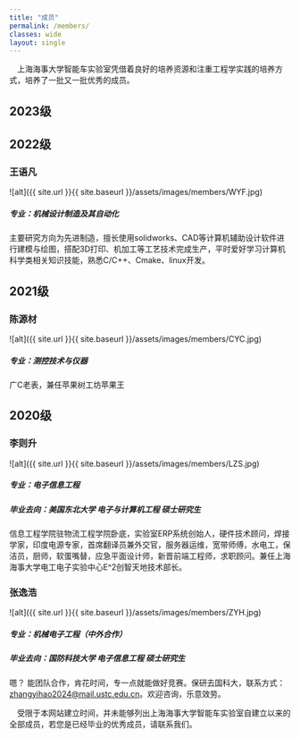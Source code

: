 ```yaml
---
title: "成员"
permalink: /members/
classes: wide
layout: single
---
```

&ensp;&ensp;上海海事大学智能车实验室凭借着良好的培养资源和注重工程学实践的培养方式，培养了一批又一批优秀的成员。<br>
## 2023级
## 2022级
### 王语凡
![alt]({{ site.url }}{{ site.baseurl }}/assets/images/members/WYF.jpg)
##### 专业：机械设计制造及其自动化
主要研究方向为先进制造，擅长使用solidworks、CAD等计算机辅助设计软件进行建模与绘图，搭配3D打印、机加工等工艺技术完成生产，平时爱好学习计算机科学类相关知识技能，熟悉C/C++、Cmake、linux开发。
## 2021级
### 陈源材
![alt]({{ site.url }}{{ site.baseurl }}/assets/images/members/CYC.jpg)
##### 专业：测控技术与仪器
广C老表，兼任苹果树工坊苹果王
## 2020级
<!-- #### 阚一鸣
##### 专业：
##### 毕业去向： -->
### 李则升
![alt]({{ site.url }}{{ site.baseurl }}/assets/images/members/LZS.jpg)
##### 专业：电子信息工程
##### 毕业去向：美国东北大学 电子与计算机工程 硕士研究生
信息工程学院驻物流工程学院卧底，实验室ERP系统创始人，硬件技术顾问，焊接学家，印度电源专家，首席翻译员兼外交官，服务器运维，宽带师傅，水电工，保洁员，厨师，软蛋嘴替，应急平面设计师，新晋前端工程师，求职顾问。兼任上海海事大学电工电子实验中心E^2创智天地技术部长。

<!-- #### 李沛铭
##### 专业：
##### 毕业去向： -->
### 张逸浩
![alt]({{ site.url }}{{ site.baseurl }}/assets/images/members/ZYH.jpg)
##### 专业：机械电子工程（中外合作）
##### 毕业去向：国防科技大学 电子信息工程 硕士研究生
嗯？ 能团队合作，肯花时间，专一点就能做好竞赛。保研去国科大，联系方式：zhangyihao2024@mail.ustc.edu.cn。欢迎咨询，乐意效劳。

<!-- #### 孟凡丁
##### 专业：
##### 毕业去向： -->

&ensp;&ensp;受限于本网站建立时间，并未能够列出上海海事大学智能车实验室自建立以来的全部成员，若您是已经毕业的优秀成员，请联系我们。